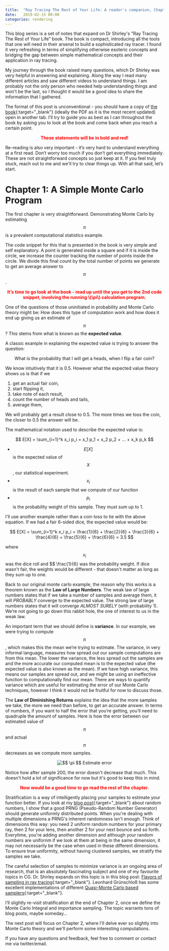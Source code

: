 ```yaml
---
title:  "Ray Tracing The Rest of Your Life: A reader's companion, Chapter 1"
date:   2019-02-15 00:00
categories: rendering
---
```

This blog series is a set of notes that expand on Dr Shirley's "Ray Tracing The Rest of Your Life" book. The book is compact, introducing all the tools that one will need in their arsenal to build a sophisticated ray tracer. I found it very refreshing in terms of simplifying otherwise esoteric concepts and bridging the gap between simple mathematical concepts and their application in ray tracing. 

My journey through the book raised many questions, which Dr Shirley was very helpful in answering and explaining. Along the way I read many different articles and saw different videos to understand things. I am probably not the only person who needed help understanding things and won't be the last, so I thought it would be a good idea to share the information that I gathered.

The format of this post is unconventional  - you should have a copy of [the book](http://www.realtimerendering.com/raytracing/Ray%20Tracing_%20the%20Rest%20of%20Your%20Life.pdf){:target="_blank"} (ideally the PDF as it is the most recent updated) open in another tab. I’ll try to guide you as best as I can throughout the book by asking you to look at the book and come back when you reach a certain point.
<p align="center" style="color:red;">
<b>These statements will be in bold and red! </b></p>

Re-reading is also very important - it’s very hard to understand everything at a first read. Don’t worry too much if you don’t get everything immediately. These are not straightforward concepts so just keep at it. If you feel truly stuck, reach out to me and we'll try to clear things up. With all that said, let’s start.

# Chapter 1: A Simple Monte Carlo Program

The first chapter is very straightforward. Demonstrating Monte Carlo by estimating $$ \pi $$ is a prevalent computational statistics example.

The code snippet for this that is presented in the book is very simple and self explanatory. A point is generated inside a square and if it is inside the circle, we increase the counter tracking the number of points inside the circle. We divide this final count by the total number of points we generate to get an average answer to $$ \pi $$. 

<p align="center" style="color:red;">
<b>
It’s time to go look at the book - read up until the you get to the 2nd code snippet, involving the running \(\pi\) calculation program.
</b>
</p>

One of the questions of those uninitiated in probability and Monte Carlo theory might be: How does this type of computation work and how does it end up giving us an estimate of $$ \pi $$? This stems from what is known as the **expected value**. 

A classic example in explaining the expected value is trying to answer the question: 

<p align="center">
What is the probability that I will get a heads, when I flip a fair coin?
</p>

We know intuitively that it is 0.5. However what the expected value theory shows us is that if we 

1. get an actual fair coin, 
2. start flipping it, 
3. take note of each result, 
4. count the number of heads and tails, 
5. average them, 

We will probably get a result close to 0.5. The more times we toss the coin, the closer to 0.5 the answer will be.

The mathematical notation used to describe the expected value is:

$$
E[X] = \sum_{i=1}^k x_i p_i = x_1 p_1 + x_2 p_2 + ... + x_k p_k
$$

* $$ E[X] $$ is the expected value of $$ X $$, our statistical experiment.
* $$ x_i $$ is the result of each sample that we compute of our function
* $$ p_i $$ is the probability weight of this sample. They must sum up to 1.

I'll use another example rather than a coin toss to tie with the above equation. If we had a fair 6-sided dice, the expected value would be:

$$
E[X] = \sum_{i=1}^k x_i p_i = \frac{1}{6} + \frac{2}{6} + \frac{3}{6} +  \frac{4}{6} + \frac{5}{6} + \frac{6}{6} = 3.5
$$ 

where $$ x_i $$ was the dice roll and $$ \frac{1}{6} was the probability weight. If dice wasn't fair, the weights would be different - that doesn't matter as long as they sum up to one.

Back to our original monte carlo example, the reason why this works is a theorem known as the **Law of Large Numbers**. The weak law of large numbers states that if we take a number of samples and average them, it will *PROBABLY* converge to the expected value. The strong law of large numbers states that it will converge *ALMOST SURELY* (with probability 1). We’re not going to go down this rabbit hole, the one of interest to us in the weak law.

An important term that we should define is **variance**. In our example, we were trying to compute $$ \pi $$, which makes this  the mean we’re trying to estimate. The variance, in very informal language, measures how spread out our sample computations are from this mean. The lower the variance, the less spread out the samples are and the more accurate our computed mean is to the expected value (the expected value is also known as the mean). If we have high variance, this means our samples are spread out, and we might be using an ineffective function to computationally find our mean. There are ways to quantify variance which are useful for estimating the error of our Monte Carlo techniques, however I think it would not be fruitful for now to discuss those.

The **Law of Diminishing Returns** explains the idea that the more samples we take, the more we need than before, to get an accurate answer.  In terms of numbers, if you want to half the error that you’re getting, you’ll need to quadruple the amount of samples. Here is how the error between our estimated value of $$ \pi $$ and actual $$ \pi $$ decreases as we compute more samples.

<p align="center">
<img src="{{ site.url }}/assets/posts/rt_rc_chapter1/pi_estimate.png" alt=" $$ \pi $$ Estimate error">
</p>

Notice how after sample 200, the error doesn't decrease that much. This doesn't hold a lot of significance for now but it's good to keep this in mind.

<p align="center" style="color:red;">
<b>Now would be a good time to go read the rest of the chapter.</b>
</p>

Stratification is a way of intelligently placing your samples to estimate your function better. If you look at my [blog post](https://dargouder.github.io/darryls-pixels/mathematics/2018/07/04/prngs/){:target="_blank"} about random numbers, I show that a good PRNG (Pseudo-Random Number Generator) should generate uniformly distributed points. When you're dealing with multiple dimensions a PRNG's inherent randomness isn't enough. Think of dimensions this way: you need 2 uniform random numbers for your primary ray, then 2 for your lens, then another 2 for your next bounce and so forth. Everytime, you're adding another dimension and although your random numbers are unifornm if we look at them at being in the same dimension, it may not necessarily be the case when used in these different dimensions. To ensure true uniformity, without having clustered samples, we stratify the samples we take. 

The careful selection of samples to minimize variance is an ongoing area of research, that is an absolutely fascinating subject and one of my favourite topics in CG. Dr. Shirley expands on this topic is in this blog post: [Flavors of sampling in ray tracing](http://psgraphics.blogspot.com/2018/10/flavors-of-sampling-in-ray-tracing.html){:target="_blank"}. Leonhard Grünschloß has some excellent implementations of different [Quasi-Monte Carlo based samplers](http://gruenschloss.org/){:target="_blank"}.

I’ll slightly re-visit stratification at the end of Chapter 2, once we define the Monte Carlo Integral and importance sampling. The topic warrants tons of blog posts, maybe someday...

The next post will focus on Chapter 2, where I'll delve ever so slightly into Monte Carlo theory and we'll perform some interesting computations.



If you have any questions and feedback, feel free to comment or contact me via twitter/email.
